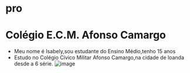 # pro
# Colégio E.C.M. Afonso Camargo
* Meu nome é Isabely,sou estudante do Ensino Médio,tenho 15 anos
* Estudo no Colégio Cívico Militar Afonso Camargo,na cidade de loanda desde a 6 série.
![]()![image](https://github.com/Belly2315/Barbi/assets/145033738/68df43f2-2096-4f89-81b2-307de12a5a34)




